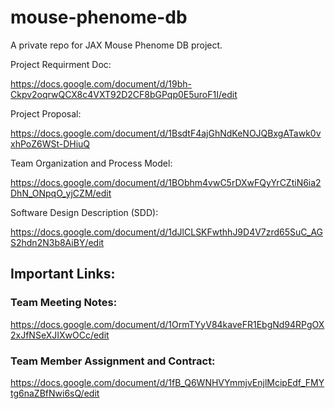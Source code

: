 # mouse-phenome-db
A private repo for JAX Mouse Phenome DB project.

Project Requirment Doc:

https://docs.google.com/document/d/19bh-Ckpv2oqrwQCX8c4VXT92D2CF8bGPqp0E5uroF1I/edit

Project Proposal:

https://docs.google.com/document/d/1BsdtF4ajGhNdKeNOJQBxgATawk0vxhPoZ6WSt-DHiuQ

Team Organization and Process Model:

https://docs.google.com/document/d/1BObhm4vwC5rDXwFQyYrCZtiN6ia2DhN_ONpqO_yjCZM/edit

Software Design Description (SDD):

https://docs.google.com/document/d/1dJlCLSKFwthhJ9D4V7zrd65SuC_AGS2hdn2N3b8AiBY/edit

## Important Links:
### Team Meeting Notes:
https://docs.google.com/document/d/1OrmTYyV84kaveFR1EbgNd94RPgOX2xJfNSeXJIXwOCc/edit

### Team Member Assignment and Contract:
https://docs.google.com/document/d/1fB_Q6WNHVYmmjvEnjlMcipEdf_FMYtg6naZBfNwi6sQ/edit
